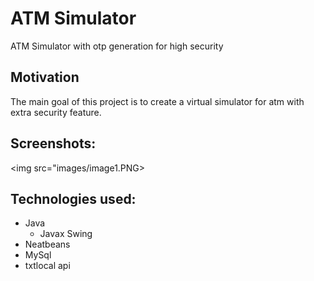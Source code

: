 # ATM Simulator
ATM Simulator with otp generation for high security

## Motivation
The main goal of this project is to create a virtual simulator for atm with extra security feature.

## Screenshots:
<img src="images/image1.PNG>

## Technologies used:
* Java 
   * Javax Swing
* Neatbeans
* MySql
* txtlocal api

